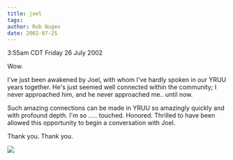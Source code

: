 ```yaml
---
title: joel
tags: 
author: Rob Nugen
date: 2002-07-25
---
```


<p class=date>3:55am CDT Friday 26 July 2002</p>

<p>Wow.</p>

<p>I've just been awakened by Joel, with whom I've hardly spoken in
our YRUU years together.  He's just seemed well connected within the
community; I never approached him, and he never approached me..  until
now.</p>

<p>Such amazing connections can be made in YRUU so amazingly quickly
and with profound depth.  I'm so ..... touched.  Honored.  Thrilled to
have been allowed this opportunity to begin a conversation with
Joel.</p>

<p>Thank you.  Thank you.</p>

<p><img src="/images/rob/wL-ROB.gif"/></p>
